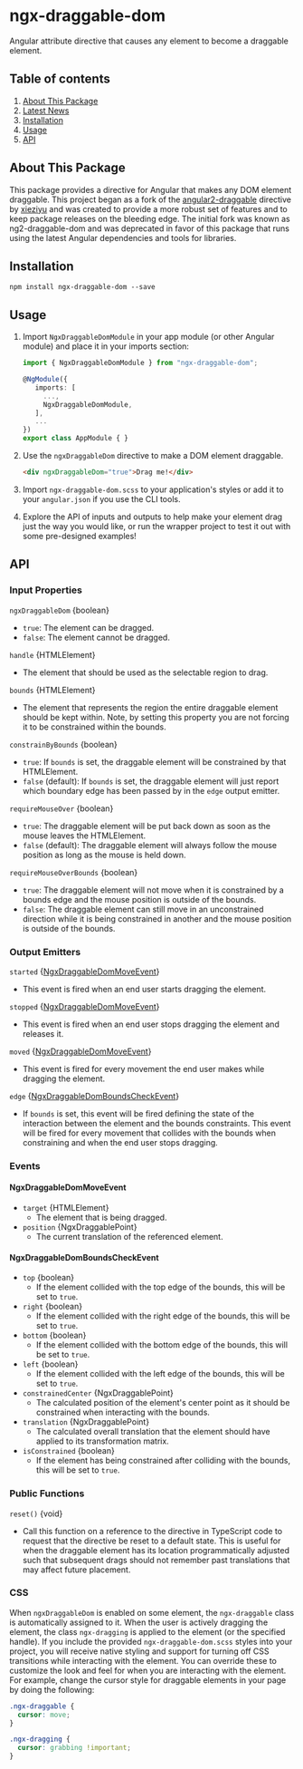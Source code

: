 # ngx-draggable-dom

Angular attribute directive that causes any element to become a draggable element.

## Table of contents
1. [About This Package](#about-this-package)
2. [Latest News](#latest-news)
3. [Installation](#installation)
4. [Usage](#usage)
5. [API](#api)

## About This Package
This package provides a directive for Angular that makes any DOM element draggable. This project began as a fork of the [angular2-draggable](https://github.com/xieziyu/angular2-draggable) directive by [xieziyu](https://github.com/xieziyu) and was created to provide a more robust set of features and to keep package releases on the bleeding edge. The initial fork was known as ng2-draggable-dom and was deprecated in favor of this package that runs using the latest Angular dependencies and tools for libraries.

## Installation
```npm install ngx-draggable-dom --save```

## Usage
1. Import `NgxDraggableDomModule` in your app module (or other Angular module) and place it in your imports section:

    ```typescript
    import { NgxDraggableDomModule } from "ngx-draggable-dom";

    @NgModule({
       imports: [
         ...,
         NgxDraggableDomModule,
       ],
       ...
    })
    export class AppModule { }
	  ```

2. Use the `ngxDraggableDom` directive to make a DOM element draggable.

	```html
	<div ngxDraggableDom="true">Drag me!</div>
	```

3. Import `ngx-draggable-dom.scss` to your application's styles or add it to your `angular.json` if you use the CLI tools.

4. Explore the API of inputs and outputs to help make your element drag just the way you would like, or run the wrapper project to test it out with some pre-designed examples!

## API

### Input Properties

`ngxDraggableDom` {boolean}
+ `true`: The element can be dragged.
+ `false`: The element cannot be dragged.

`handle` {HTMLElement}
+ The element that should be used as the selectable region to drag.

`bounds` {HTMLElement}
+ The element that represents the region the entire draggable element should be kept within. Note, by setting this property you are not forcing it to be constrained within the bounds.

`constrainByBounds` {boolean}
+ `true`: If `bounds` is set, the draggable element will be constrained by that HTMLElement.
+ `false` (default): If `bounds` is set, the draggable element will just report which boundary edge has been passed by in the `edge` output emitter.

`requireMouseOver` {boolean}
+ `true`: The draggable element will be put back down as soon as the mouse leaves the HTMLElement.
+ `false` (default): The draggable element will always follow the mouse position as long as the mouse is held down.

`requireMouseOverBounds` {boolean}
+ `true`: The draggable element will not move when it is constrained by a bounds edge and the mouse position is outside of the bounds.
+ `false`: The draggable element can still move in an unconstrained direction while it is being constrained in another and the mouse position is outside of the bounds.

### Output Emitters

`started` {[NgxDraggableDomMoveEvent](#NgxDraggableDomMoveEvent)}
+ This event is fired when an end user starts dragging the element.

`stopped` {[NgxDraggableDomMoveEvent](#NgxDraggableDomMoveEvent)}
+ This event is fired when an end user stops dragging the element and releases it.

`moved` {[NgxDraggableDomMoveEvent](#NgxDraggableDomMoveEvent)}
+ This event is fired for every movement the end user makes while dragging the element.

`edge` {[NgxDraggableDomBoundsCheckEvent](#NgxDraggableDomBoundsCheckEvent)}
+ If `bounds` is set, this event will be fired defining the state of the interaction between the element and the bounds constraints. This event will be fired for every movement that collides with the bounds when constraining and when the end user stops dragging.

### Events

#### NgxDraggableDomMoveEvent
+ `target` {HTMLElement}
  + The element that is being dragged.
+ `position` {NgxDraggablePoint}
  + The current translation of the referenced element.

#### NgxDraggableDomBoundsCheckEvent
+ `top` {boolean}
  + If the element collided with the top edge of the bounds, this will be set to `true`.
+ `right` {boolean}
  + If the element collided with the right edge of the bounds, this will be set to `true`.
+ `bottom` {boolean}
  + If the element collided with the bottom edge of the bounds, this will be set to `true`.
+ `left` {boolean}
  + If the element collided with the left edge of the bounds, this will be set to `true`.
+ `constrainedCenter` {NgxDraggablePoint}
  + The calculated position of the element's center point as it should be constrained when interacting with the bounds.
+ `translation` {NgxDraggablePoint}
  + The calculated overall translation that the element should have applied to its transformation matrix.
+ `isConstrained` {boolean}
  + If the element has being constrained after colliding with the bounds, this will be set to `true`.

### Public Functions

`reset()` {void}
+ Call this function on a reference to the directive in TypeScript code to request that the directive be reset to a default state. This is useful for when the draggable element has its location programmatically adjusted such that subsequent drags should not remember past translations that may affect future placement.

###  CSS
When `ngxDraggableDom` is enabled on some element, the `ngx-draggable` class is automatically assigned to it. When the user is actively dragging the element, the class `ngx-dragging` is applied to the element (or the specified handle). If you include the provided `ngx-draggable-dom.scss` styles into your project, you will receive native styling and support for turning off CSS transitions while interacting with the element. You can override these to customize the look and feel for when you are interacting with the element. For example, change the cursor style for draggable elements in your page by doing the following:

```css
.ngx-draggable {
  cursor: move;
}

.ngx-dragging {
  cursor: grabbing !important;
}
```
